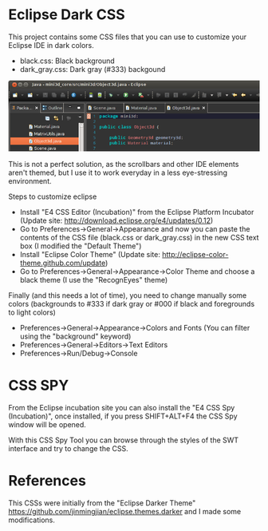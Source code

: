 Eclipse Dark CSS
================

This project contains some CSS files that you can use to customize your Eclipse IDE in dark colors.

* black.css: Black background
* dark_gray.css: Dark gray (#333) backgound

![Screenshot](https://github.com/albertoruibal/eclipse_dark_css/raw/master/screenshot.png)

This is not a perfect solution, as the scrollbars and other IDE elements aren't themed, but I use it to work everyday in a less eye-stressing environment.

Steps to customize eclipse
* Install "E4 CSS Editor (Incubation)" from the Eclipse Platform Incubator (Update site: http://download.eclipse.org/e4/updates/0.12)
* Go to Preferences->General->Appearance and now you can paste the contents of the CSS file (black.css or dark_gray.css) in the new CSS text box (I modified the "Default Theme")
* Install "Eclipse Color Theme" (Update site: http://eclipse-color-theme.github.com/update) 
* Go to Preferences->General->Appearance->Color Theme and choose a black theme (I use the "RecognEyes" theme)

Finally (and this needs a lot of time), you need to change manually some colors (backgrounds to #333 if dark gray or #000 if black and foregrounds to light colors)
* Preferences->General->Appearance->Colors and Fonts (You can filter using the "background" keyword)
* Preferences->General->Editors->Text Editors
* Preferences->Run/Debug->Console

CSS SPY
=======

From the Eclipse incubation site you can also install the "E4 CSS Spy (Incubation)", once installed, if you press SHIFT+ALT+F4 the CSS Spy window will be opened.

With this CSS Spy Tool you can browse through the styles of the SWT interface and try to change the CSS.

References
==========

This CSSs were initially from the "Eclipse Darker Theme" https://github.com/jinmingjian/eclipse.themes.darker and I made some modifications.